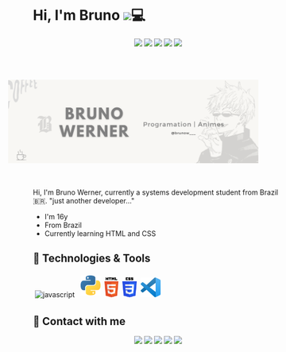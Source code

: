 <!-- HEADER -->

<h1 align="left">Hi, I'm Bruno <img src="https://github.com/blackcater/blackcater/raw/main/images/Hi.gif" height="32" />💻</h1>

<!-- LINKS HEADER -->

<p align="center">  
  <a href="mailto:" target="_blank"><img height="25" src = "https://img.shields.io/badge/gmail-c14438?&style=for-the-badge&logo=gmail&logoColor=white"></a>
  <a href="https://www.linkedin.com/in/nicolas-vilmes-994840241/" target="_blank"><img height="25" src = "https://img.shields.io/badge/-LinkedIn-0e76a8?style=for-the-badge&logo=Linkedin&logoColor=white"></a>
  <a href="" target="_blank"><img height="25" src = "https://img.shields.io/badge/Website-3b5998?style=for-the-badge&logo=google-chrome&logoColor=white"></a> 
  <a href="https://twitter.com/" target="_blank"><img height="25" src = "https://img.shields.io/badge/-Twitter-00acee?style=for-the-badge&logo=Twitter&logoColor=white"></a>
  <a href="https://dev.to/" target="_blank"><img height="27" src = "https://img.shields.io/badge/DEV.TO-%230A0A0A.svg?&style=for-the-badge&logo=dev.to&logoColor=white"></a>
</p>

<!-- IMAGES -->
<img align="right" src="/BRUNO WERNER.png" alt="banner" style="margin:50px">

<!-- TEXTS -->
  <br>
  Hi, I'm Bruno Werner, currently a systems development student from Brazil 🇧🇷. <span font-style="italic"> "just another developer..."
  <br />

  - I'm 16y 
  - From Brazil
  - Currently learning HTML and CSS
  

## 🔧 Technologies & Tools
<p>
<img src="https://github.com/blackcater/blackcater/raw/main/images/logo-javascript.svg" height="40" style="vertical-align:down; margin:4px" alt="javascript">
<img src="5848152fcef1014c0b5e4967.png" height="40" style="vertical-align:down; margin:4px" alt="pythonpng">
<img src="html5-logo-1.png" height="40" style="vertical-align:down; margin-right:4px" alt="htmlpng">
<img src="css-3-logo-1.png" height="40" style="vertical-align:down; margin-right:4px" alt="csspng">
<img src="vscode-imagem.png" height="40" style="vertical-align:down; margin-right:4px" alt="vscode">
</p>

## 🔧 Contact with me

<p align="center">  
  <a href="mailto:" target="_blank"><img height="25" src = "https://img.shields.io/badge/gmail-c14438?&style=for-the-badge&logo=gmail&logoColor=white"></a>
  <a href="https://www.linkedin.com/in/nicolas-vilmes-994840241/" target="_blank"><img height="25" src = "https://img.shields.io/badge/-LinkedIn-0e76a8?style=for-the-badge&logo=Linkedin&logoColor=white"></a>
  <a href="" target="_blank"><img height="25" src = "https://img.shields.io/badge/Website-3b5998?style=for-the-badge&logo=google-chrome&logoColor=white"></a> 
  <a href="https://twitter.com/" target="_blank"><img height="25" src = "https://img.shields.io/badge/-Twitter-00acee?style=for-the-badge&logo=Twitter&logoColor=white"></a>
  <a href="https://dev.to/" target="_blank"><img height="27" src = "https://img.shields.io/badge/DEV.TO-%230A0A0A.svg?&style=for-the-badge&logo=dev.to&logoColor=white"></a>
</p>

